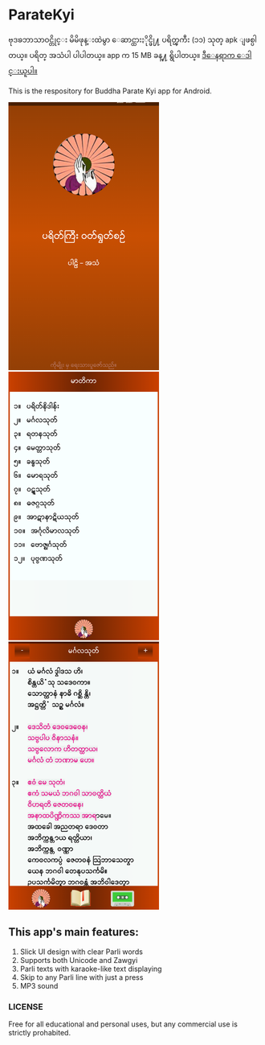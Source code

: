 # ParateKyi 

ဗုဒၶဘာသာဝင္တိုင္း မိမိဖုန္းထဲမွာ ေဆာင္ထားႏိုင္ဖို႔ ပရိတ္ၾကီး (၁၁) သုတ္ apk ျဖစ္ပါတယ္။ ပရိတ္ အသံပါ ပါပါတယ္။ app က 15 MB ခန္႔ ရွိပါတယ္။ [ဒီေနရာက ေဒါင္းယူပါ။](https://www.mediafire.com/download/34oxfw9idiz05o8)

This is the respository for Buddha Parate Kyi app for Android.

<img src="screenshot_1.png" width="300">        <img src="screenshot_2.png" width="300">	<img src="screenshot_3.png" width="300">

## This app's main features:
1. Slick UI design with clear Parli words
2. Supports both Unicode and Zawgyi
3. Parli texts with karaoke-like text displaying
4. Skip to any Parli line with just a press
4. MP3 sound

### LICENSE

Free for all educational and personal uses, but any commercial use is strictly prohabited.
